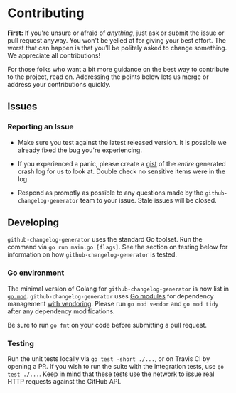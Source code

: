# Contributing

**First:** If you're unsure or afraid of _anything_, just ask or submit the issue or pull request anyway. You won't be yelled at for giving your best effort. The worst that can happen is that you'll be politely asked to change something. We appreciate all contributions!

For those folks who want a bit more guidance on the best way to contribute to the project, read on. Addressing the points below lets us merge or address your contributions quickly.

## Issues

### Reporting an Issue

* Make sure you test against the latest released version. It is possible we already fixed the bug you're experiencing.

* If you experienced a panic, please create a [gist](https://gist.github.com) of the *entire* generated crash log for us to look at. Double check no sensitive items were in the log.

* Respond as promptly as possible to any questions made by the `github-changelog-generator` team to your issue. Stale issues will be closed.

## Developing

`github-changelog-generator` uses the standard Go toolset. Run the command via `go run main.go [flags]`. See the section on testing below for information on how `github-changelog-generator` is tested.

### Go environment

The minimal version of Golang for `github-changelog-generator` is now list in [`go.mod`](https://github.com/digitalocean/github-changelog-generator/blob/master/go.mod). `github-changelog-generator` uses [Go modules](https://github.com/golang/go/wiki/Modules) for dependency management [with vendoring](https://github.com/golang/go/wiki/Modules#how-do-i-use-vendoring-with-modules-is-vendoring-going-away). Please run `go mod vendor` and `go mod tidy` after any dependency modifications.

Be sure to run `go fmt` on your code before submitting a pull request.

### Testing

Run the unit tests locally via `go test -short ./...`, or on Travis CI by opening a PR. If you wish to run the suite with the integration tests, use `go test ./...`. Keep in mind that these tests use the network to issue real HTTP requests against the GitHub API.

